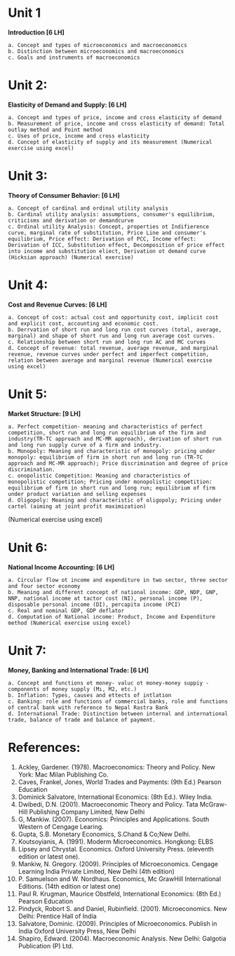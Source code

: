 # Unit 1

<p align="justify">

<b>Introduction [6 LH]</b> 

    a. Concept and types of microeconomics and macroeconomics
    b. Distinction between microeconomics and macroeconomics
    c. Goals and instruments of macroeconomics
</p>

# Unit 2:

<p align="justify">

<b>Elasticity of Demand and Supply: [6 LH]</b>

    a. Concept and types of price, income and cross elasticity of demand
    b. Measurement of price, income and cross elasticity of demand: Total outlay method and Point method
    c. Uses of price, income and cross elasticity
    d. Concept of elasticity of supply and its measurement (Numerical exercise using excel)
</p>

# Unit 3:

<p align="justify">

<b>Theory of Consumer Behavior: [6 LH]</b>

    a. Concept of cardinal and ordinal utility analysis
    b. Cardinal utility analysis: assumptions, consumer's equilibrium, criticisms and derivation or demandcurve
    c. Ordinal utility Analysis: Concept, properties ot Indifierence curve, marginal rate of substitution, Price Line and consumer's equilibrium, Price effect: Derivation of PCC, Income effect: Derivation of ICC, Substitution effect, Decomposition of price effect into income and substitution eliect, Derivation ot demand curve (Hicksian approach) (Numerical exercise)
</p>

# Unit 4:

<p align="justify">

<b>Cost and Revenue Curves: [6 LH]</b>

    a. Concept of cost: actual cost and opportunity cost, implicit cost and explicit cost, accounting and economic cost.
    b. Derrvation of short run and long run cost curves (total, average, marginal) and shape of short run and long run average cost curves.
    c. Relationship between short run and long run AC and MC curves
    d. Concept of revenue: total revenue, average revenue, and marginal revenue, revenue curves under perfect and imperfect competition, relation between average and marginal revenue (Numerical exercise using excel)
</p>

# Unit 5:

<p align="justify">

<b>Market Structure: [9 LH]</b>

    a. Perfect competition- meaning and characteristics of perfect competition, short run and long run equilibrium of the firm and industry(TR-TC approach and MC-MR approach), derivation of short run and long run supply curve of a firm and industry.
    b. Monopoly: Meaning and characteristic of monopoly: pricing under monopoly: equilibrium of firm in short run and long run (TR-TC approach and MC-MR approach); Price discrimination and degree of price discrimination.
    c. onopolistic Competition: Meaning and characteristics of monopolistic competition; Pricing under monopolistic competition: equilibrium of firm in short run and long run; equilibrium of firm under product variation and selling expenses
    d. Oligopoly: Meaning and characteristic of oligopoly; Pricing under cartel (aiming at joint profit maximization)
(Numerical exercise using excel)

</p>

# Unit 6:

<p align="justify">

<b>National Income Accounting: [6 LH]</b>

    a. Circular flow ot income and expenditure in two sector, three sector and four sector economy
    b. Meaning and different concept of national income: GDP, NDP, GNP, NNP, national income at tactor cost (NI), personal income (P), disposable personal income (DI), percapita income (PCI)
    c. Real and nominal GDP, GDP deflator
    d. Computation of National income: Product, Income and Expenditure method (Numerical exercise using excel)
</p>

# Unit 7:

<p align="justify">

<b>Money, Banking and International Trade: [6 LH]</b>

    a. Concept and functions ot money- valuc ot money-money suppiy -components of money supply (Mı, M2, etc.)
    b. Inflation: Types, causes and ettects of intlation
    c. Banking: role and functions of commercial banks, role and functions of central bank with reference to Nepal Rastra Bank
    d. International Trade: Distinction between internal and international trade, balance of trade and balance of payment.
</p>


# References:

1. Ackley, Gardener. (1978). Macroeconomics: Theory and Policy. New York: Mac Milan Publishing Co.
2. Caves, Frankel, Jones, World Trades and Payments: (9th Ed.) Pearson Education
3. Dominick Salvatore, International Economics: (8th Ed.). Wiley India.
4. Dwibedi, D.N. (2001). Macroeconomic Theory and Policy. Tata McGraw-Hill Publishing Company Limited, New Delhi
5. G, Mankiw. (2007). Economics: Principles and Applications. South Western of Cengage Learing.
6. Gupta, S.B. Monetary Economics, S.Chand & Co;New Delhi.
7. Koutsoyianis, A. (1991). Moderm Microeconomics. Hongkong: ELBS
8. Lipsey and Chrystal. Economics. Oxford University Press. (eleventh edition or latest one).
9. Mankiw, N. Gregory. (2009). Principles of Microeconomics. Cengage Learning India Private Limited, New Delhi (4th edition)
10. P. Samuelson and W. Nordhaus. Economics, Mc GrawHill International Editions. (14th edition or latest one)
11. Paul R. Krugman, Maurice Obstfeld, International Economics: (8th Ed.) Pearson Education
12. Pindyck, Robort S. and Daniel, Rubinfield. (2001). Microeconomics. New Delhi: Prentice Hall of India
13. Salvatore, Dominic. (2009). Principles of Microeconomics. Publish in India Oxford University Press, New Delhi
14. Shapiro, Edward. (2004). Macroeconomic Analysis. New Delhi: Galgotia Publication (P) Ltd.